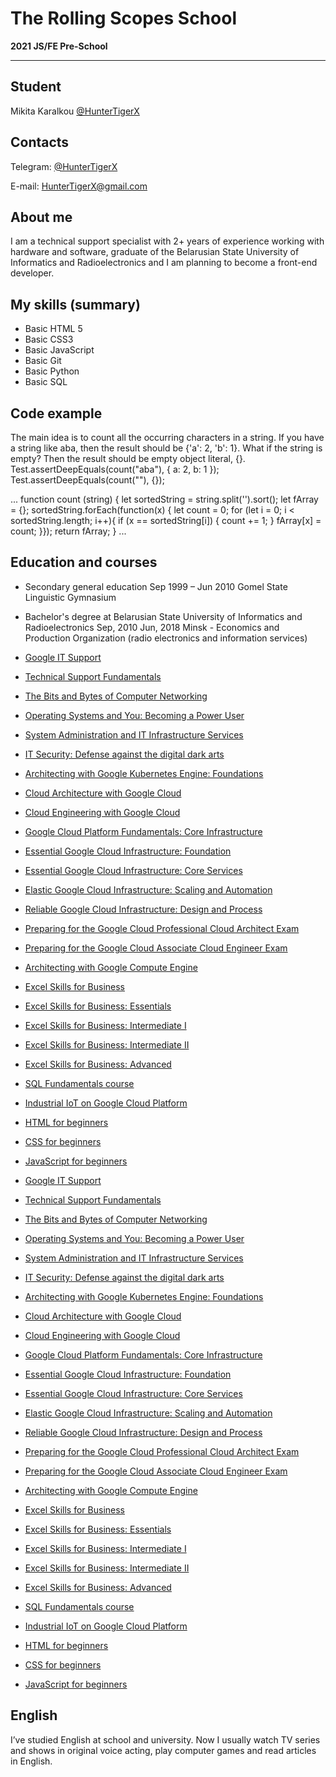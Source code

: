 # The Rolling Scopes School

**2021 JS/FE Pre-School**

---

## Student
Mikita Karalkou [@HunterTigerX](https://github.com/HunterTigerX)

## Contacts
Telegram: [@HunterTigerX](https://t.me/HunterTigerX)

E-mail: [HunterTigerX@gmail.com](mailto:HunterTigerX@gmail.com)

## About me
I am a technical support specialist with 2+ years of experience working with hardware and software, graduate of the Belarusian State University of Informatics and Radioelectronics and I am planning to become a front-end developer.

## My skills (summary)
* Basic HTML 5
* Basic CSS3
* Basic JavaScript
* Basic Git
* Basic Python 
* Basic SQL

## Code example
The main idea is to count all the occurring characters in a string. If you have a string like aba, then the result should be {'a': 2, 'b': 1}.
What if the string is empty? Then the result should be empty object literal, {}.
Test.assertDeepEquals(count("aba"), { a: 2, b: 1 });
Test.assertDeepEquals(count(""), {});

...
function count (string) {
let sortedString = string.split('').sort();
let fArray = {};
  sortedString.forEach(function(x) {
   let count = 0;
  for (let i = 0; i < sortedString.length; i++){
  if (x == sortedString[i]) {
    count += 1;
  }
    fArray[x] = count;
   }});
   return fArray;
   }
...

## Education and courses

* Secondary general education Sep 1999 – Jun 2010 Gomel State Linguistic Gymnasium 
* Bachelor's degree at Belarusian State University of Informatics and Radioelectronics Sep, 2010 Jun, 2018 Minsk - Economics and Production Organization (radio electronics and information services)

* [Google IT Support](https://www.coursera.org/account/accomplishments/specialization/certificate/E8FCHJCUYS63)
* [Technical Support Fundamentals](https://www.coursera.org/account/accomplishments/certificate/PZ8XLTD9HQLH)
* [The Bits and Bytes of Computer Networking](https://www.coursera.org/account/accomplishments/records/7YD4S23BZ4TY)
* [Operating Systems and You: Becoming a Power User](https://www.coursera.org/account/accomplishments/records/LR3CU7RHLQYU)
* [System Administration and IT Infrastructure Services](https://www.coursera.org/account/accomplishments/records/CU2U6TGNLWRR)
* [IT Security: Defense against the digital dark arts](https://www.coursera.org/account/accomplishments/records/QY5FH72HKETZ)
* [Architecting with Google Kubernetes Engine: Foundations](https://www.coursera.org/account/accomplishments/records/8Y9MRCJ5WEPX)
* [Cloud Architecture with Google Cloud](https://www.coursera.org/account/accomplishments/specialization/certificate/ASJ7EVG75MTL)
* [Cloud Engineering with Google Cloud](https://www.coursera.org/account/accomplishments/specialization/certificate/A3RV9UR95YJ4)
* [Google Cloud Platform Fundamentals: Core Infrastructure](https://www.coursera.org/account/accomplishments/records/7RTDJLCCCKKW)
* [Essential Google Cloud Infrastructure: Foundation](https://www.coursera.org/account/accomplishments/certificate/GKXMQ94WG92U)
* [Essential Google Cloud Infrastructure: Core Services](https://www.coursera.org/account/accomplishments/certificate/MLYRVVCJCCEE)
* [Elastic Google Cloud Infrastructure: Scaling and Automation](https://www.coursera.org/account/accomplishments/certificate/YT7KL3VAZT3F)
* [Reliable Google Cloud Infrastructure: Design and Process](https://www.coursera.org/account/accomplishments/certificate/6UNKRQSYYWLA)
* [Preparing for the Google Cloud Professional Cloud Architect Exam](https://www.coursera.org/account/accomplishments/certificate/H954L84SPR48)
* [Preparing for the Google Cloud Associate Cloud Engineer Exam](https://www.coursera.org/account/accomplishments/certificate/KMEX5TZ8X5NP)
* [Architecting with Google Compute Engine](https://www.coursera.org/account/accomplishments/specialization/certificate/HDDML4LYX77B)
* [Excel Skills for Business](https://www.coursera.org/account/accomplishments/specialization/6Y2D44HE6489)
* [Excel Skills for Business: Essentials](https://www.coursera.org/account/accomplishments/certificate/Z9WYBP7WL354)
* [Excel Skills for Business: Intermediate I](https://www.coursera.org/account/accomplishments/records/DKBFKDKD7EJQ)
* [Excel Skills for Business: Intermediate II](https://www.coursera.org/account/accomplishments/certificate/P2L54QG7KL5H)
* [Excel Skills for Business: Advanced](https://www.coursera.org/account/accomplishments/records/U6SW6RBP2VUY)
* [SQL Fundamentals course](https://www.sololearn.com/Certificate/1060-12080165/pdf/)
* [Industrial IoT on Google Cloud Platform](https://www.coursera.org/account/accomplishments/records/48L2AD2KW9AG)
* [HTML for beginners](https://ru.code-basics.com)
* [CSS for beginners](https://ru.code-basics.com)
* [JavaScript for beginners](https://ru.code-basics.com)
* [Google IT Support](https://www.coursera.org/account/accomplishments/specialization/certificate/E8FCHJCUYS63)
* [Technical Support Fundamentals](https://www.coursera.org/account/accomplishments/certificate/PZ8XLTD9HQLH)
* [The Bits and Bytes of Computer Networking](https://www.coursera.org/account/accomplishments/records/7YD4S23BZ4TY)
* [Operating Systems and You: Becoming a Power User](https://www.coursera.org/account/accomplishments/records/LR3CU7RHLQYU)
* [System Administration and IT Infrastructure Services](https://www.coursera.org/account/accomplishments/records/CU2U6TGNLWRR)
* [IT Security: Defense against the digital dark arts](https://www.coursera.org/account/accomplishments/records/QY5FH72HKETZ)
* [Architecting with Google Kubernetes Engine: Foundations](https://www.coursera.org/account/accomplishments/records/8Y9MRCJ5WEPX)
* [Cloud Architecture with Google Cloud](https://www.coursera.org/account/accomplishments/specialization/certificate/ASJ7EVG75MTL)
* [Cloud Engineering with Google Cloud](https://www.coursera.org/account/accomplishments/specialization/certificate/A3RV9UR95YJ4)
* [Google Cloud Platform Fundamentals: Core Infrastructure](https://www.coursera.org/account/accomplishments/records/7RTDJLCCCKKW)
* [Essential Google Cloud Infrastructure: Foundation](https://www.coursera.org/account/accomplishments/certificate/GKXMQ94WG92U)
* [Essential Google Cloud Infrastructure: Core Services](https://www.coursera.org/account/accomplishments/certificate/MLYRVVCJCCEE)
* [Elastic Google Cloud Infrastructure: Scaling and Automation](https://www.coursera.org/account/accomplishments/certificate/YT7KL3VAZT3F)
* [Reliable Google Cloud Infrastructure: Design and Process](https://www.coursera.org/account/accomplishments/certificate/6UNKRQSYYWLA)
* [Preparing for the Google Cloud Professional Cloud Architect Exam](https://www.coursera.org/account/accomplishments/certificate/H954L84SPR48)
* [Preparing for the Google Cloud Associate Cloud Engineer Exam](https://www.coursera.org/account/accomplishments/certificate/KMEX5TZ8X5NP)
* [Architecting with Google Compute Engine](https://www.coursera.org/account/accomplishments/specialization/certificate/HDDML4LYX77B)
* [Excel Skills for Business](https://www.coursera.org/account/accomplishments/specialization/6Y2D44HE6489)
* [Excel Skills for Business: Essentials](https://www.coursera.org/account/accomplishments/certificate/Z9WYBP7WL354)
* [Excel Skills for Business: Intermediate I](https://www.coursera.org/account/accomplishments/records/DKBFKDKD7EJQ)
* [Excel Skills for Business: Intermediate II](https://www.coursera.org/account/accomplishments/certificate/P2L54QG7KL5H)
* [Excel Skills for Business: Advanced](https://www.coursera.org/account/accomplishments/records/U6SW6RBP2VUY)
* [SQL Fundamentals course](https://www.sololearn.com/Certificate/1060-12080165/pdf/)
* [Industrial IoT on Google Cloud Platform](https://www.coursera.org/account/accomplishments/records/48L2AD2KW9AG)
* [HTML for beginners](https://ru.code-basics.com)
* [CSS for beginners](https://ru.code-basics.com)
* [JavaScript for beginners](https://ru.code-basics.com)

## English
I’ve studied English at school and university. Now I usually watch TV series and shows in original voice acting, play computer games and read articles in English. 